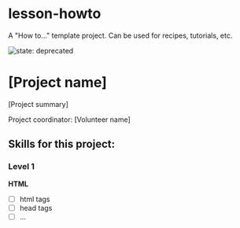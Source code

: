# lesson-howto

A "How to..." template project. Can be used for recipes, tutorials, etc.

![state: deprecated](https://img.shields.io/badge/status-deprecated-red.svg)

# [Project name]

[Project summary]

Project coordinator: [Volunteer name]

## Skills for this project:

### Level 1

**HTML**

- [ ] html tags
- [ ] head tags
- [ ] ...
